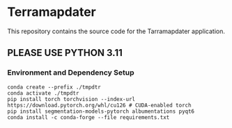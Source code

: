 # Terramapdater

This repository contains the source code for the Tarramapdater application.

## PLEASE USE PYTHON 3.11

### Environment and Dependency Setup

```shell
conda create --prefix ./tmpdtr
conda activate ./tmpdtr
pip install torch torchvision --index-url https://download.pytorch.org/whl/cu126 # CUDA-enabled torch
pip install segmentation-models-pytorch albumentations pyqt6
conda install -c conda-forge --file requirements.txt
```
